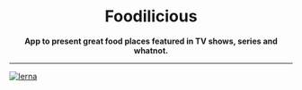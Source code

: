 <div align="center">
  <h1>Foodilicious</h1>
  <strong>App to present great food places featured in TV shows, series and whatnot.</strong>
</div>

<hr>

[![lerna](https://img.shields.io/badge/maintained%20with-lerna-cc00ff.svg)](https://lerna.js.org/)
